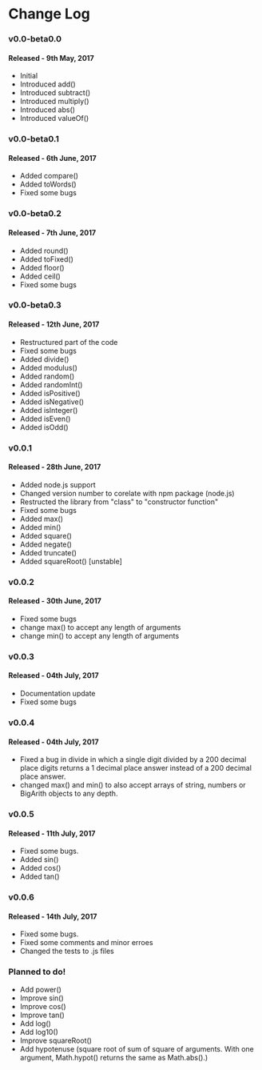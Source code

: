 # Change Log
### v0.0-beta0.0 
#### Released - 9th May, 2017
* Initial
* Introduced add()
* Introduced subtract()
* Introduced multiply()
* Introduced abs()
* Introduced valueOf()


### v0.0-beta0.1 
#### Released - 6th June, 2017
* Added compare()
* Added toWords()
* Fixed some bugs
	
### v0.0-beta0.2
#### Released - 7th June, 2017
* Added round()
* Added toFixed()
* Added floor()
* Added ceil()
* Fixed some bugs

### v0.0-beta0.3
#### Released - 12th June, 2017
* Restructured part of the code
* Fixed some bugs
* Added divide()
* Added modulus()
* Added random()
* Added randomInt()
* Added isPositive()
* Added isNegative()
* Added isInteger()
* Added isEven()
* Added isOdd()	

### v0.0.1
#### Released - 28th June, 2017
* Added node.js support
* Changed version number to corelate with npm package (node.js)
* Restructed the library from "class" to "constructor function"
* Fixed some bugs
* Added max()
* Added min()
* Added square()
* Added negate()
* Added truncate()
* Added squareRoot() [unstable]

### v0.0.2
#### Released - 30th June, 2017
* Fixed some bugs
* change max() to accept any length of arguments
* change min() to accept any length of arguments

### v0.0.3
#### Released - 04th July, 2017
* Documentation update
* Fixed some bugs

### v0.0.4
#### Released - 04th July, 2017
* Fixed a bug in divide in which a single digit divided by a 200 decimal place digits returns a 1 decimal place answer instead of a 200 decimal place answer.
* changed max() and min() to also accept arrays of string, numbers or BigArith objects to any depth.

### v0.0.5
#### Released - 11th July, 2017
* Fixed some bugs.
* Added sin()
* Added cos()
* Added tan()

### v0.0.6
#### Released - 14th July, 2017
* Fixed some bugs.
* Fixed some comments and minor erroes
* Changed the tests to .js files

### Planned to do!
* Add power()
* Improve sin()
* Improve cos()
* Improve tan()
* Add log()
* Add log10()
* Improve squareRoot()
* Add hypotenuse (square root of sum of square of arguments. With one argument, Math.hypot() returns the same as Math.abs().)